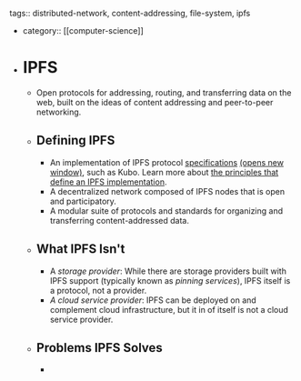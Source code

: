 tags:: distributed-network, content-addressing, file-system, ipfs

- category:: [[computer-science]]
- # IPFS
	- Open protocols for addressing, routing, and transferring data on the web, built on the ideas of content addressing and peer-to-peer networking.
	- ## Defining IPFS
		- An implementation of IPFS protocol [specifications](https://github.com/ipfs/specs)[](https://github.com/ipfs/specs) [(opens new window)](https://github.com/ipfs/specs), such as Kubo. Learn more about [the principles that define an IPFS implementation](https://docs.ipfs.tech/concepts/implementations/).
		- A decentralized network composed of IPFS nodes that is open and participatory.
		- A modular suite of protocols and standards for organizing and transferring content-addressed data.
	- ## What IPFS Isn't
		- A _storage provider_: While there are storage providers built with IPFS support (typically known as _pinning services_), IPFS itself is a protocol, not a provider.
		- _A cloud service provider_: IPFS can be deployed on and complement cloud infrastructure, but it in of itself is not a cloud service provider.
	- ## Problems IPFS Solves
		-